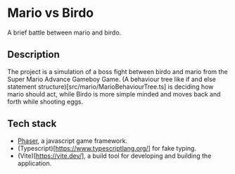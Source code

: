 # Mario vs Birdo
A brief battle between mario and birdo.

## Description
The project is a simulation of a boss fight between birdo and mario from the Super Mario Advance Gameboy Game. 
(A behaviour tree like if and else statement structure)[src/mario/MarioBehaviourTree.ts] is deciding how mario should act, while Birdo is more simple minded and moves back and forth while shooting eggs.

## Tech stack
- [Phaser](https://phaser.io/), a javascript game framework. 
- (Typescript)[https://www.typescriptlang.org/] for fake typing. 
- (Vite)[https://vite.dev/], a build tool for developing and building the application. 

